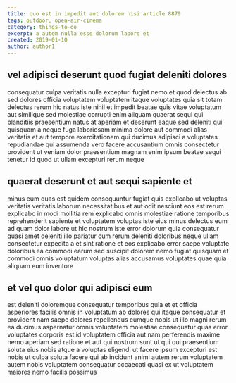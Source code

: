 ```yaml
---
title: quo est in impedit aut dolorem nisi article 8879
tags: outdoor, open-air-cinema
category: things-to-do
excerpt: a autem nulla esse dolorum labore et
created: 2019-01-10
author: author1
---
```


## vel adipisci deserunt quod fugiat deleniti dolores

consequatur culpa veritatis nulla excepturi fugiat nemo et quod delectus ab sed dolores officia voluptatem voluptatem itaque voluptates quia sit totam delectus rerum hic natus iste nihil et impedit beatae quis vitae voluptatum aut similique sed molestiae corrupti enim aliquam quaerat sequi qui blanditiis praesentium natus at aperiam et deserunt eaque sed deleniti qui quisquam a neque fuga laboriosam minima dolore aut commodi alias veritatis et aut tempore exercitationem qui ducimus adipisci a voluptates repudiandae qui assumenda vero facere accusantium omnis consectetur provident ut veniam dolor praesentium magnam enim ipsum beatae sequi tenetur id quod ut ullam excepturi rerum neque

## quaerat deserunt et aut sequi sapiente et

minus eum quas est quidem consequuntur fugiat quis explicabo ut voluptas veritatis veritatis laborum necessitatibus et aut odit nesciunt eos est rerum explicabo in modi mollitia rem explicabo omnis molestiae ratione temporibus reprehenderit sapiente et voluptatem voluptas iste eius minus delectus eum ad quam dolor labore ut hic nostrum iste error dolorum quia consequatur quasi amet deleniti illo pariatur cum rerum deleniti doloribus neque ullam consectetur expedita a et sint ratione et eos explicabo error saepe voluptate doloribus ea commodi earum sed suscipit dolorem nemo fugiat quisquam et commodi omnis voluptatum voluptas alias accusamus voluptates quae quia aliquam eum inventore

## et vel quo dolor qui adipisci eum

est deleniti doloremque consequatur temporibus quia et et officia asperiores facilis omnis in voluptatum ab dolores qui itaque consequatur et provident nam saepe dolores repellendus cumque nobis ut illo magni rerum ea ducimus aspernatur omnis voluptatem molestiae consequatur quas error voluptates corporis est id voluptatem officia aut nam perferendis maxime nemo aperiam sed ratione et aut qui nostrum sunt ut qui qui praesentium soluta eius nobis atque a voluptas eligendi ut facere ipsum excepturi est nobis ut culpa soluta facere qui ab incidunt animi autem rerum voluptatem autem nobis voluptatem consequatur occaecati quasi ex ut voluptatem maiores nemo facilis possimus
